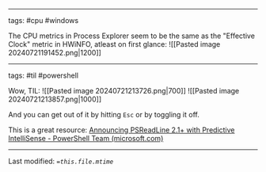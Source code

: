 
---
tags: #cpu #windows 

The CPU metrics in Process Explorer seem to be the same as the "Effective Clock" metric in HWiNFO, atleast on first glance:
![[Pasted image 20240721191452.png|1200]]

---
tags: #til #powershell

Wow, TIL:
![[Pasted image 20240721213726.png|700]]
![[Pasted image 20240721213857.png|1000]]

And you can get out of it by hitting `Esc` or by toggling it off.

This is a great resource:
[Announcing PSReadLine 2.1+ with Predictive IntelliSense - PowerShell Team (microsoft.com)](https://devblogs.microsoft.com/powershell/announcing-psreadline-2-1-with-predictive-intellisense/)

---
Last modified: *`=this.file.mtime`*